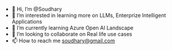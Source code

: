 - 👋 Hi, I’m @Soudhary
- 👀 I’m interested in learning more on LLMs, Enterprize Intelligent Applications
- 🌱 I’m currently learning Azure Open AI Landscape
- 💞️ I’m looking to collaborate on Real life use cases
- 📫 How to reach me soudhary@gmail.com

<!---
Soudhary/Soudhary is a ✨ special ✨ repository because its `README.md` (this file) appears on your GitHub profile.
You can click the Preview link to take a look at your changes.
--->
